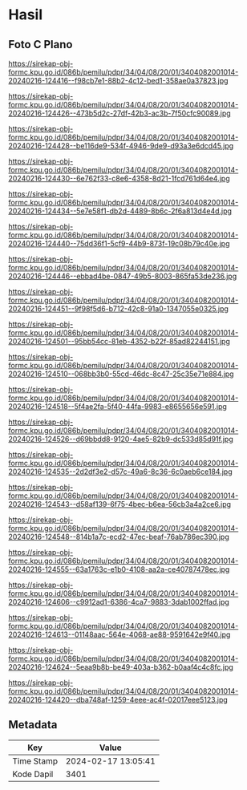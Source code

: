 # Hasil

## Foto C Plano

https://sirekap-obj-formc.kpu.go.id/086b/pemilu/pdpr/34/04/08/20/01/3404082001014-20240216-124416--f98cb7e1-88b2-4c12-bed1-358ae0a37823.jpg

https://sirekap-obj-formc.kpu.go.id/086b/pemilu/pdpr/34/04/08/20/01/3404082001014-20240216-124426--473b5d2c-27df-42b3-ac3b-7f50cfc90089.jpg

https://sirekap-obj-formc.kpu.go.id/086b/pemilu/pdpr/34/04/08/20/01/3404082001014-20240216-124428--be116de9-534f-4946-9de9-d93a3e6dcd45.jpg

https://sirekap-obj-formc.kpu.go.id/086b/pemilu/pdpr/34/04/08/20/01/3404082001014-20240216-124430--6e762f33-c8e6-4358-8d21-1fcd761d64e4.jpg

https://sirekap-obj-formc.kpu.go.id/086b/pemilu/pdpr/34/04/08/20/01/3404082001014-20240216-124434--5e7e58f1-db2d-4489-8b6c-2f6a813d4e4d.jpg

https://sirekap-obj-formc.kpu.go.id/086b/pemilu/pdpr/34/04/08/20/01/3404082001014-20240216-124440--75dd36f1-5cf9-44b9-873f-19c08b79c40e.jpg

https://sirekap-obj-formc.kpu.go.id/086b/pemilu/pdpr/34/04/08/20/01/3404082001014-20240216-124446--ebbad4be-0847-49b5-8003-865fa53de236.jpg

https://sirekap-obj-formc.kpu.go.id/086b/pemilu/pdpr/34/04/08/20/01/3404082001014-20240216-124451--9f98f5d6-b712-42c8-91a0-1347055e0325.jpg

https://sirekap-obj-formc.kpu.go.id/086b/pemilu/pdpr/34/04/08/20/01/3404082001014-20240216-124501--95bb54cc-81eb-4352-b22f-85ad82244151.jpg

https://sirekap-obj-formc.kpu.go.id/086b/pemilu/pdpr/34/04/08/20/01/3404082001014-20240216-124510--068bb3b0-55cd-46dc-8c47-25c35e71e884.jpg

https://sirekap-obj-formc.kpu.go.id/086b/pemilu/pdpr/34/04/08/20/01/3404082001014-20240216-124518--5f4ae2fa-5f40-44fa-9983-e8655656e591.jpg

https://sirekap-obj-formc.kpu.go.id/086b/pemilu/pdpr/34/04/08/20/01/3404082001014-20240216-124526--d69bbdd8-9120-4ae5-82b9-dc533d85d91f.jpg

https://sirekap-obj-formc.kpu.go.id/086b/pemilu/pdpr/34/04/08/20/01/3404082001014-20240216-124535--2d2df3e2-d57c-49a6-8c36-6c0aeb6ce184.jpg

https://sirekap-obj-formc.kpu.go.id/086b/pemilu/pdpr/34/04/08/20/01/3404082001014-20240216-124543--d58af139-6f75-4bec-b6ea-56cb3a4a2ce6.jpg

https://sirekap-obj-formc.kpu.go.id/086b/pemilu/pdpr/34/04/08/20/01/3404082001014-20240216-124548--814b1a7c-ecd2-47ec-beaf-76ab786ec390.jpg

https://sirekap-obj-formc.kpu.go.id/086b/pemilu/pdpr/34/04/08/20/01/3404082001014-20240216-124555--63a1763c-e1b0-4108-aa2a-ce40787478ec.jpg

https://sirekap-obj-formc.kpu.go.id/086b/pemilu/pdpr/34/04/08/20/01/3404082001014-20240216-124606--c9912ad1-6386-4ca7-9883-3dab1002ffad.jpg

https://sirekap-obj-formc.kpu.go.id/086b/pemilu/pdpr/34/04/08/20/01/3404082001014-20240216-124613--01148aac-564e-4068-ae88-9591642e9f40.jpg

https://sirekap-obj-formc.kpu.go.id/086b/pemilu/pdpr/34/04/08/20/01/3404082001014-20240216-124624--5eaa9b8b-be49-403a-b362-b0aaf4c4c8fc.jpg

https://sirekap-obj-formc.kpu.go.id/086b/pemilu/pdpr/34/04/08/20/01/3404082001014-20240216-124420--dba748af-1259-4eee-ac4f-02017eee5123.jpg


## Metadata

| Key        | Value               |
| ---------- | ------------------- |
| Time Stamp | 2024-02-17 13:05:41 |
| Kode Dapil | 3401                |



